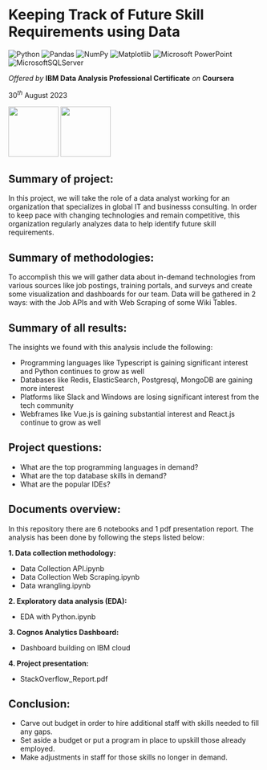 # Keeping Track of Future Skill Requirements using Data

![Python](https://img.shields.io/badge/python-3670A0?style=for-the-badge&logo=python&logoColor=ffdd54)
![Pandas](https://img.shields.io/badge/pandas-%23150458.svg?style=for-the-badge&logo=pandas&logoColor=white)
![NumPy](https://img.shields.io/badge/numpy-%23013243.svg?style=for-the-badge&logo=numpy&logoColor=white)
![Matplotlib](https://img.shields.io/badge/Matplotlib-%23ffffff.svg?style=for-the-badge&logo=Matplotlib&logoColor=black)
![Microsoft PowerPoint](https://img.shields.io/badge/Microsoft_PowerPoint-B7472A?style=for-the-badge&logo=microsoft-powerpoint&logoColor=white)
![MicrosoftSQLServer](https://img.shields.io/badge/Microsoft%20SQL%20Server-CC2927?style=for-the-badge&logo=microsoft%20sql%20server&logoColor=white)

_Offered by_ **IBM Data Analysis Professional Certificate** _on_ **Coursera** 

$30^{th}$ August $2023$


<img src="https://github.com/beatricemarrano/spacey/assets/93832250/bbf591d8-8f84-4b0f-954f-03037ff7235b" width="100" height="100">
<img src="https://github.com/beatricemarrano/spacey/assets/93832250/a7ac9be8-f535-4213-a438-647bec69a89f" width="100" height="100">



## Summary of project: 
In this project, we will take the role of a data analyst working for an organization that specializes in global IT and businesss consulting. In order to keep pace with changing technologies and remain competitive, this organization regularly analyzes data to help identify future skill requirements. 


## Summary of methodologies: 
To accomplish this we will gather data about in-demand technologies from various sources like job postings, training portals, and surveys and create some visualization and dashboards for our team. Data will be gathered in 2 ways: with the Job APIs and with Web Scraping of some Wiki Tables.



## Summary of all results: 
The insights we found with this analysis include the following: 
- Programming languages like Typescript is gaining significant interest and Python continues to grow as well
- Databases like Redis, ElasticSearch, Postgresql, MongoDB are gaining more interest
- Platforms like Slack and Windows are losing significant interest from the tech community
- Webframes like Vue.js is gaining substantial interest and React.js continue to grow as well


## Project questions:
* What are the top programming languages in demand?
* What are the top database skills in demand?
* What are the popular IDEs?

## Documents overview:
In this repository there are 6 notebooks and 1 pdf presentation report. The analysis has been done by following the steps listed below:

**1. Data collection methodology:**
* Data Collection API.ipynb
* Data Collection Web Scraping.ipynb
* Data wrangling.ipynb

**2. Exploratory data analysis (EDA):**
*  EDA with Python.ipynb

**3. Cognos Analytics Dashboard:**
* Dashboard building on IBM cloud

**4. Project presentation:**
* StackOverflow_Report.pdf

## Conclusion:
* Carve out budget in order to hire additional staff with skills needed to fill any gaps.
* Set aside a budget or put a program in place to upskill those already employed.
* Make adjustments in staff for those skills no longer in demand.

